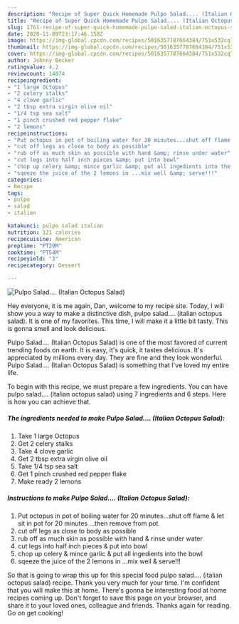```yaml
---
description: "Recipe of Super Quick Homemade Pulpo Salad.... (Italian Octopus Salad)"
title: "Recipe of Super Quick Homemade Pulpo Salad.... (Italian Octopus Salad)"
slug: 1761-recipe-of-super-quick-homemade-pulpo-salad-italian-octopus-salad
date: 2020-11-09T23:17:46.158Z
image: https://img-global.cpcdn.com/recipes/5016357787664384/751x532cq70/pulpo-salad-italian-octopus-salad-recipe-main-photo.jpg
thumbnail: https://img-global.cpcdn.com/recipes/5016357787664384/751x532cq70/pulpo-salad-italian-octopus-salad-recipe-main-photo.jpg
cover: https://img-global.cpcdn.com/recipes/5016357787664384/751x532cq70/pulpo-salad-italian-octopus-salad-recipe-main-photo.jpg
author: Johnny Becker
ratingvalue: 4.2
reviewcount: 14074
recipeingredient:
- "1 large Octopus"
- "2 celery stalks"
- "4 clove garlic"
- "2 tbsp extra virgin olive oil"
- "1/4 tsp sea salt"
- "1 pinch crushed red pepper flake"
- "2 lemons"
recipeinstructions:
- "Put octopus in pot of boiling water for 20 minutes...shut off flame &amp; let sit in pot for 20 minutes ...then remove from pot."
- "cut off legs as close to body as possible"
- "rub off as much skin as possible with hand &amp; rinse under water"
- "cut legs into half inch pieces &amp; put into bowl"
- "chop up celery &amp; mince garlic &amp; put all ingedients into the bowl"
- "sqeeze the juice of the 2 lemons in ...mix well &amp; serve!!!"
categories:
- Recipe
tags:
- pulpo
- salad
- italian

katakunci: pulpo salad italian 
nutrition: 121 calories
recipecuisine: American
preptime: "PT20M"
cooktime: "PT54M"
recipeyield: "3"
recipecategory: Dessert

---
```



![Pulpo Salad.... (Italian Octopus Salad)](https://img-global.cpcdn.com/recipes/5016357787664384/751x532cq70/pulpo-salad-italian-octopus-salad-recipe-main-photo.jpg)

Hey everyone, it is me again, Dan, welcome to my recipe site. Today, I will show you a way to make a distinctive dish, pulpo salad.... (italian octopus salad). It is one of my favorites. This time, I will make it a little bit tasty. This is gonna smell and look delicious.

Pulpo Salad.... (Italian Octopus Salad) is one of the most favored of current trending foods on earth. It is easy, it's quick, it tastes delicious. It's appreciated by millions every day. They are fine and they look wonderful. Pulpo Salad.... (Italian Octopus Salad) is something that I've loved my entire life.




To begin with this recipe, we must prepare a few ingredients. You can have pulpo salad.... (italian octopus salad) using 7 ingredients and 6 steps. Here is how you can achieve that.

<!--inarticleads1-->

##### The ingredients needed to make Pulpo Salad.... (Italian Octopus Salad):

1. Take 1 large Octopus
1. Get 2 celery stalks
1. Take 4 clove garlic
1. Get 2 tbsp extra virgin olive oil
1. Take 1/4 tsp sea salt
1. Get 1 pinch crushed red pepper flake
1. Make ready 2 lemons




<!--inarticleads2-->

##### Instructions to make Pulpo Salad.... (Italian Octopus Salad):

1. Put octopus in pot of boiling water for 20 minutes...shut off flame &amp; let sit in pot for 20 minutes ...then remove from pot.
1. cut off legs as close to body as possible
1. rub off as much skin as possible with hand &amp; rinse under water
1. cut legs into half inch pieces &amp; put into bowl
1. chop up celery &amp; mince garlic &amp; put all ingedients into the bowl
1. sqeeze the juice of the 2 lemons in ...mix well &amp; serve!!!




So that is going to wrap this up for this special food pulpo salad.... (italian octopus salad) recipe. Thank you very much for your time. I'm confident that you will make this at home. There's gonna be interesting food at home recipes coming up. Don't forget to save this page on your browser, and share it to your loved ones, colleague and friends. Thanks again for reading. Go on get cooking!
